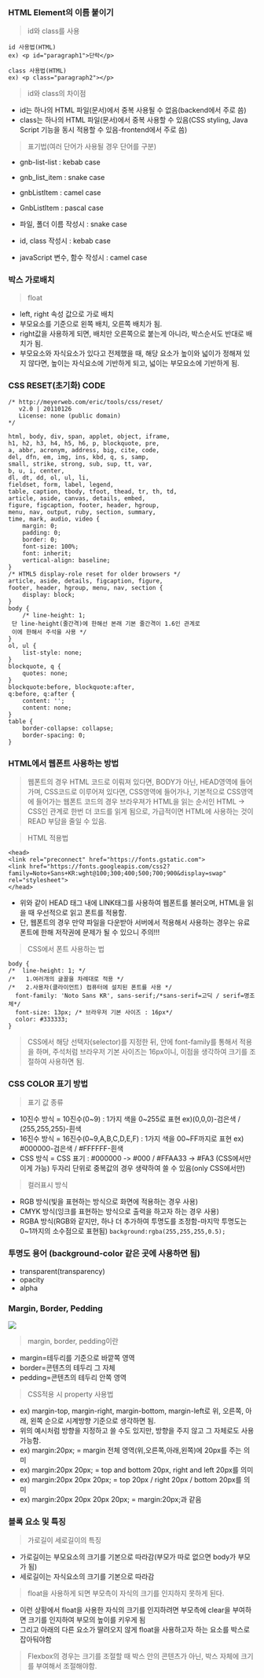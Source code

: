### HTML Element의 이름 붙이기
> id와 class를 사용
```
id 사용법(HTML)
ex) <p id="paragraph1">단락</p>

class 사용법(HTML)
ex) <p class="paragraph2"></p>
```
> id와 class의 차이점
- id는 하나의 HTML 파일(문서)에서 중복 사용될 수 없음(backend에서 주로 씀)
- class는 하나의 HTML 파일(문서)에서 중복 사용할 수 있음(CSS styling, Java Script 기능을 동시 적용할 수 있음-frontend에서 주로 씀)

> 표기법(여러 단어가 사용될 경우 단어를 구분)
- gnb-list-list : kebab case
- gnb_list_item : snake case
- gnbListItem : camel case
- GnbListItem : pascal case

- 파일, 폴더 이름 작성시 : snake case
- id, class 작성시 : kebab case
- javaScript 변수, 함수 작성시 : camel case

### 박스 가로배치
> float
 
- left, right 속성 값으로 가로 배치
- 부모요소를 기준으로 왼쪽 배치, 오른쪽 배치가 됨.
- right값을 사용하게 되면, 배치만 오른쪽으로 붙는게 아니라, 박스순서도 반대로 배치가 됨.
- 부모요소와 자식요소가 있다고 전제했을 때, 해당 요소가 높이와 넓이가 정해져 있지 않다면, 높이는 자식요소에 기반하게 되고, 넓이는 부모요소에 기반하게 됨.

<!--아래부턴 자체 추가-->
### CSS RESET(초기화) CODE
```
/* http://meyerweb.com/eric/tools/css/reset/ 
   v2.0 | 20110126
   License: none (public domain)
*/

html, body, div, span, applet, object, iframe,
h1, h2, h3, h4, h5, h6, p, blockquote, pre,
a, abbr, acronym, address, big, cite, code,
del, dfn, em, img, ins, kbd, q, s, samp,
small, strike, strong, sub, sup, tt, var,
b, u, i, center,
dl, dt, dd, ol, ul, li,
fieldset, form, label, legend,
table, caption, tbody, tfoot, thead, tr, th, td,
article, aside, canvas, details, embed, 
figure, figcaption, footer, header, hgroup, 
menu, nav, output, ruby, section, summary,
time, mark, audio, video {
	margin: 0;
	padding: 0;
	border: 0;
	font-size: 100%;
	font: inherit;
	vertical-align: baseline;
}
/* HTML5 display-role reset for older browsers */
article, aside, details, figcaption, figure, 
footer, header, hgroup, menu, nav, section {
	display: block;
}
body {
	/* line-height: 1; 
 단 line-height(줄간격)에 한해선 본래 기본 줄간격이 1.6인 관계로
 이에 한해서 주석을 사용 */
}
ol, ul {
	list-style: none;
}
blockquote, q {
	quotes: none;
}
blockquote:before, blockquote:after,
q:before, q:after {
	content: '';
	content: none;
}
table {
	border-collapse: collapse;
	border-spacing: 0;
}
```

### HTML에서 웹폰트 사용하는 방법
> 웹폰트의 경우 HTML 코드로 이뤄져 있다면, BODY가 아닌, HEAD영역에 들어가며,
  CSS코드로 이루어져 있다면, CSS영역에 들어가나, 기본적으로 CSS영역에 들어가는 웹폰트 코드의 경우
  브라우져가 HTML을 읽는 순서인 HTML -> CSS인 관계로 한번 더 코드를 읽게 됨으로,
  가급적이면 HTML에 사용하는 것이 READ 부담을 줄일 수 있음.
  
> HTML 적용법
```
<head>
<link rel="preconnect" href="https://fonts.gstatic.com">
<link href="https://fonts.googleapis.com/css2?family=Noto+Sans+KR:wght@100;300;400;500;700;900&display=swap" rel="stylesheet">
</head>
```
- 위와 같이 HEAD 태그 내에 LINK태그를 사용하여 웹폰트를 불러오며, HTML을 읽을 때 우선적으로 읽고 폰트를 적용함.
- 단, 웹폰트의 경우 만약 파일을 다운받아 서버에서 적용해서 사용하는 경우는 유료폰트에 한해 저작권에 문제가 될 수 있으니 주의!!!

> CSS에서 폰트 사용하는 법
```
body {
/* 	line-height: 1; */
/*   1.여러개의 글꼴을 차례대로 적용 */
/*   2.사용자(클라이언트) 컴퓨터에 설치된 폰트를 사용 */
  font-family: 'Noto Sans KR', sans-serif;/*sans-serif=고딕 / serif=명조체*/
  font-size: 13px; /* 브라우저 기본 사이즈 : 16px*/
  color: #333333;
}
```
> CSS에서 해당 선택자(selector)를 지정한 뒤, 안에 font-family를 통해서 적용을 하며, 주석처럼 브라우저 기본 사이즈는 16px이니,
  이점을 생각하여 크기를 조절하여 사용하면 됨.

### CSS COLOR 표기 방법
> 표기 값 종류
 - 10진수 방식 = 10진수(0~9) : 1가지 색을 0~255로 표현 ex)(0,0,0)-검은색 / (255,255,255)-흰색
 - 16진수 방식 = 16진수(0~9,A,B,C,D,E,F) : 1가지 색을 00~FF까지로 표현 ex) #000000-검은색 / #FFFFFF-흰색
 - CSS 방식 = CSS 표기 : #000000 -> #000 / #FFAA33 -> #FA3 (CSS에서만 이게 가능) 두자리 단위로 중복값의 경우 생략하여 쓸 수 있음(only CSS에서만)
> 컬러표시 방식
 - RGB 방식(빛을 표현하는 방식으로 화면에 적용하는 경우 사용)
 - CMYK 방식(잉크를 표현하는 방식으로 출력을 하고자 하는 경우 사용)
 - RGBA 방식(RGB와 같지만, 하나 더 추가하여 투명도를 조정함-마지막 투명도는 0~1까지의 소수점으로 표현됨)
 ``` background:rgba(255,255,255,0.5); ```

  
### 투명도 용어 (background-color 같은 곳에 사용하면 됨)
- transparent(transparency)
- opacity
- alpha

### Margin, Border, Pedding
<img src="https://raw.githubusercontent.com/gil3331/ClassofHTML-CSS-JS-Github_GreenAcademy/main/margin%2Cborder%2Cpedding%EC%9D%B4%EB%AF%B8%EC%A7%80.JPG">

> margin, border, pedding이란
 - margin=테두리를 기준으로 바깥쪽 영역
 - border=콘텐츠의 테두리 그 자체
 - pedding=콘텐츠의 테두리 안쪽 영역

> CSS적용 시 property 사용법
 - ex) margin-top, margin-right, margin-bottom, margin-left로 위, 오른쪽, 아래, 왼쪽 순으로 시계방향 기준으로 생각하면 됨.
 - 위의 예시처럼 방향을 지정하고 쓸 수도 있지만, 방향을 주지 않고 그 자체로도 사용가능함.
 - ex) margin:20px; = margin 전체 영역(위,오른쪽,아래,왼쪽)에 20px를 주는 의미
 - ex) margin:20px 20px; = top and bottom 20px, right and left 20px를 의미
 - ex) margin:20px 20px 20px; = top 20px / right 20px / bottom 20px를 의미
 - ex) margin:20px 20px 20px 20px; = margin:20px;과 같음

### 블록 요소 및 특징
> 가로길이 세로길이의 특징
 - 가로길이는 부모요소의 크기를 기본으로 따라감(부모가 따로 없으면 body가 부모가 됨)
 - 세로길이는 자식요소의 크기를 기본으로 따라감
> float을 사용하게 되면 부모측이 자식의 크기를 인지하지 못하게 된다.
 - 이런 상황에서 float을 사용한 자식의 크기를 인지하려면 부모측에 clear을 부여하면 크기를 인지하여 부모의 높이를 키우게 됨
 - 그리고 아래의 다른 요소가 딸려오지 않게 float을 사용하고자 하는 요소를 박스로 잡아둬야함
> Flexbox의 경우는 크기를 조절할 때 박스 안의 콘텐츠가 아닌, 박스 자체에 크기를 부여해서 조절해야함.

